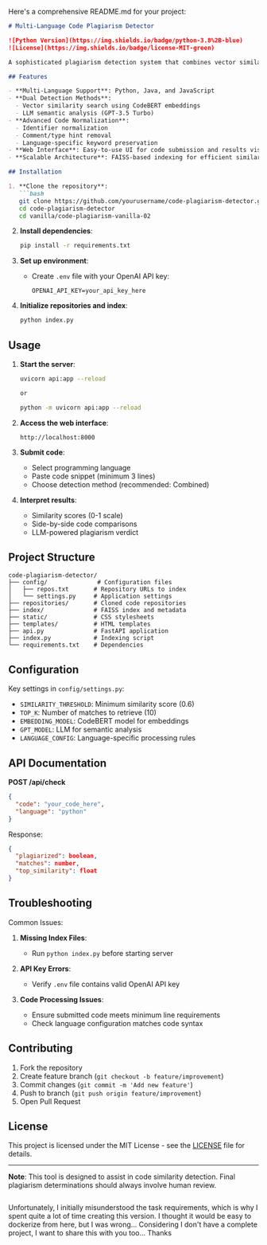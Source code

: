 Here's a comprehensive README.md for your project:

```markdown
# Multi-Language Code Plagiarism Detector

![Python Version](https://img.shields.io/badge/python-3.8%2B-blue)
![License](https://img.shields.io/badge/license-MIT-green)

A sophisticated plagiarism detection system that combines vector similarity search with LLM analysis to identify code similarities across multiple programming languages.

## Features

- **Multi-Language Support**: Python, Java, and JavaScript
- **Dual Detection Methods**:
  - Vector similarity search using CodeBERT embeddings
  - LLM semantic analysis (GPT-3.5 Turbo)
- **Advanced Code Normalization**:
  - Identifier normalization
  - Comment/type hint removal
  - Language-specific keyword preservation
- **Web Interface**: Easy-to-use UI for code submission and results visualization
- **Scalable Architecture**: FAISS-based indexing for efficient similarity search

## Installation

1. **Clone the repository**:
   ```bash
   git clone https://github.com/yourusername/code-plagiarism-detector.git
   cd code-plagiarism-detector
   cd vanilla/code-plagiarism-vanilla-02
   ```

2. **Install dependencies**:
   ```bash
   pip install -r requirements.txt
   ```

3. **Set up environment**:
   - Create `.env` file with your OpenAI API key:
     ```env
     OPENAI_API_KEY=your_api_key_here
     ```

4. **Initialize repositories and index**:
   ```bash
   python index.py
   ```

## Usage

1. **Start the server**:
   ```bash
   uvicorn api:app --reload

   or

   python -m uvicorn api:app --reload
   ```

2. **Access the web interface**:
   ```
   http://localhost:8000
   ```

3. **Submit code**:
   - Select programming language
   - Paste code snippet (minimum 3 lines)
   - Choose detection method (recommended: Combined)

4. **Interpret results**:
   - Similarity scores (0-1 scale)
   - Side-by-side code comparisons
   - LLM-powered plagiarism verdict

## Project Structure

```plaintext
code-plagiarism-detector/
├── config/              # Configuration files
│   ├── repos.txt       # Repository URLs to index
│   └── settings.py     # Application settings
├── repositories/       # Cloned code repositories
├── index/              # FAISS index and metadata
├── static/             # CSS stylesheets
├── templates/          # HTML templates
├── api.py              # FastAPI application
├── index.py            # Indexing script
└── requirements.txt    # Dependencies
```

## Configuration

Key settings in `config/settings.py`:
- `SIMILARITY_THRESHOLD`: Minimum similarity score (0.6)
- `TOP_K`: Number of matches to retrieve (10)
- `EMBEDDING_MODEL`: CodeBERT model for embeddings
- `GPT_MODEL`: LLM for semantic analysis
- `LANGUAGE_CONFIG`: Language-specific processing rules

## API Documentation

**POST /api/check**
```json
{
  "code": "your_code_here",
  "language": "python"
}
```

Response:
```json
{
  "plagiarized": boolean,
  "matches": number,
  "top_similarity": float
}
```

## Troubleshooting

Common Issues:
1. **Missing Index Files**:
   - Run `python index.py` before starting server

2. **API Key Errors**:
   - Verify `.env` file contains valid OpenAI API key

3. **Code Processing Issues**:
   - Ensure submitted code meets minimum line requirements
   - Check language configuration matches code syntax

## Contributing

1. Fork the repository
2. Create feature branch (`git checkout -b feature/improvement`)
3. Commit changes (`git commit -m 'Add new feature'`)
4. Push to branch (`git push origin feature/improvement`)
5. Open Pull Request

## License

This project is licensed under the MIT License - see the [LICENSE](LICENSE) file for details.

---

**Note**: This tool is designed to assist in code similarity detection. Final plagiarism determinations should always involve human review.
```

```
Unfortunately, I initially misunderstood the task requirements, which is why I spent quite a lot of time creating this version. I thought it would be easy to dockerize from here, but I was wrong... Considering I don't have a complete project, I want to share this with you too... Thanks
```
